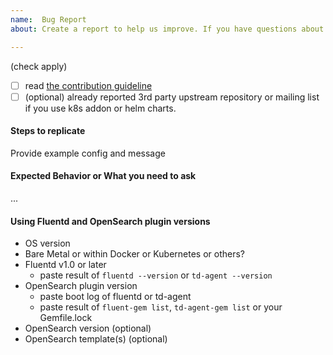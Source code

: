 ```yaml
---
name:  Bug Report
about: Create a report to help us improve. If you have questions about OpenSearch plugin on kubernetes, please direct these to https://discuss.kubernetes.io/ before sumbit kubernetes related issue.

---
```


(check apply)
- [ ] read [the contribution guideline](https://github.com/fluent/fluent-plugin-opensearch/blob/master/CONTRIBUTING.md)
- [ ] (optional) already reported 3rd party upstream repository or mailing list if you use k8s addon or helm charts.

#### Steps to replicate

Provide example config and message

#### Expected Behavior or What you need to ask

...

#### Using Fluentd and OpenSearch plugin versions

* OS version
* Bare Metal or within Docker or Kubernetes or others?
* Fluentd v1.0 or later
  * paste result of ``fluentd --version`` or ``td-agent --version``
* OpenSearch plugin version
  * paste boot log of fluentd or td-agent
  * paste result of ``fluent-gem list``, ``td-agent-gem list`` or your Gemfile.lock
* OpenSearch version (optional)
* OpenSearch template(s) (optional)
